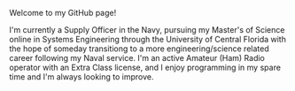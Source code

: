 Welcome to my GitHub page! 

I'm currently a Supply Officer in the Navy, pursuing my Master's of Science online in Systems Engineering through the University of Central Florida with the hope of someday transitiong to a more engineering/science related career following my Naval service. I'm an active Amateur (Ham) Radio operator with an Extra Class license, and I enjoy programming in my spare time and I'm always looking to improve.
